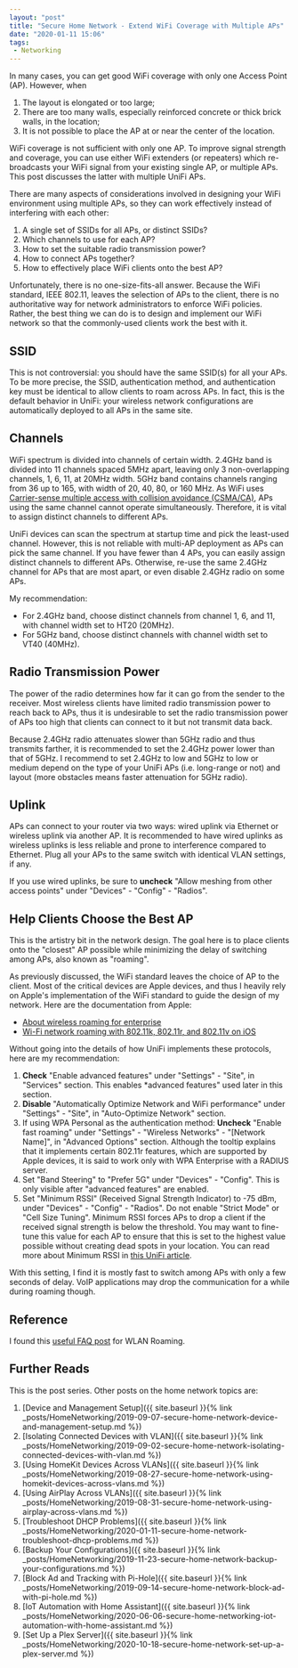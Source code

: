 ```yaml
---
layout: "post"
title: "Secure Home Network - Extend WiFi Coverage with Multiple APs"
date: "2020-01-11 15:06"
tags:
 - Networking
---
```


In many cases, you can get good WiFi coverage with only one Access Point (AP). However, when

1. The layout is elongated or too large;
2. There are too many walls, especially reinforced concrete or thick brick walls, in the location;
3. It is not possible to place the AP at or near the center of the location.

WiFi coverage is not sufficient with only one AP. To improve signal strength and coverage, you can use either WiFi extenders (or repeaters) which re-broadcasts your WiFi signal from your existing single AP, or multiple APs. This post discusses the latter with multiple UniFi APs.

There are many aspects of considerations involved in designing your WiFi environment using multiple APs, so they can work effectively instead of interfering with each other:
1. A single set of SSIDs for all APs, or distinct SSIDs?
2. Which channels to use for each AP?
3. How to set the suitable radio transmission power?
3. How to connect APs together?
4. How to effectively place WiFi clients onto the best AP?

Unfortunately, there is no one-size-fits-all answer. Because the WiFi standard, IEEE 802.11, leaves the selection of APs to the client, there is no authoritative way for network administrators to enforce WiFi policies. Rather, the best thing we can do is to design and implement our WiFi network so that the commonly-used clients work the best with it.

## SSID
This is not controversial: you should have the same SSID(s) for all your APs. To be more precise, the SSID, authentication method, and authentication key must be identical to allow clients to roam across APs. In fact, this is the default behavior in UniFi: your wireless network configurations are automatically deployed to all APs in the same site.

## Channels
WiFi spectrum is divided into channels of certain width. 2.4GHz band is divided into 11 channels spaced 5MHz apart, leaving only 3 non-overlapping channels, 1, 6, 11, at 20MHz width. 5GHz band contains channels ranging from 36 up to 165, with width of 20, 40, 80, or 160 MHz. As WiFi uses [Carrier-sense multiple access with collision avoidance (CSMA/CA)](https://en.wikipedia.org/wiki/Carrier-sense_multiple_access_with_collision_avoidance), APs using the same channel cannot operate simultaneously. Therefore, it is vital to assign distinct channels to different APs.

UniFi devices can scan the spectrum at startup time and pick the least-used channel. However, this is not reliable with multi-AP deployment as APs can pick the same channel. If you have fewer than 4 APs, you can easily assign distinct channels to different APs. Otherwise, re-use the same 2.4GHz channel for APs that are most apart, or even disable 2.4GHz radio on some APs.

My recommendation:
* For 2.4GHz band, choose distinct channels from channel 1, 6, and 11, with channel width set to HT20 (20MHz).
* For 5GHz band, choose distinct channels with channel width set to VT40 (40MHz).

## Radio Transmission Power
The power of the radio determines how far it can go from the sender to the receiver. Most wireless clients have limited radio transmission power to reach back to APs, thus it is undesirable to set the radio transmission power of APs too high that clients can connect to it but not transmit data back.

Because 2.4GHz radio attenuates slower than 5GHz radio and thus transmits farther, it is recommended to set the 2.4GHz power lower than that of 5GHz. I recommend to set 2.4GHz to low and 5GHz to low or medium depend on the type of your UniFi APs (i.e. long-range or not) and layout (more obstacles means faster attenuation for 5GHz radio).

## Uplink
APs can connect to your router via two ways: wired uplink via Ethernet or wireless uplink via another AP. It is recommended to have wired uplinks as wireless uplinks is less reliable and prone to interference compared to Ethernet. Plug all your APs to the same switch with identical VLAN settings, if any.

If you use wired uplinks, be sure to **uncheck** "Allow meshing from other access points" under "Devices" - "Config" - "Radios".

## Help Clients Choose the Best AP
This is the artistry bit in the network design. The goal here is to place clients onto the "closest" AP possible while minimizing the delay of switching among APs, also known as "roaming".

As previously discussed, the WiFi standard leaves the choice of AP to the client. Most of the critical devices are Apple devices, and thus I heavily rely on Apple's implementation of the WiFi standard to guide the design of my network. Here are the documentation from Apple:

* [About wireless roaming for enterprise](https://support.apple.com/en-au/HT203068)
* [Wi-Fi network roaming with 802.11k, 802.11r, and 802.11v on iOS](https://support.apple.com/en-us/HT202628)

Without going into the details of how UniFi implements these protocols, here are my recommendation:
1. **Check** "Enable advanced features" under "Settings" - "Site", in "Services" section. This enables *advanced features" used later in this section.
2. **Disable** "Automatically Optimize Network and WiFi performance" under "Settings" - "Site", in "Auto-Optimize Network" section.
3. If using WPA Personal as the authentication method: **Uncheck** "Enable fast roaming" under "Settings" - "Wireless Networks" - "[Network Name]", in "Advanced Options" section. Although the tooltip explains that it implements certain 802.11r features, which are supported by Apple devices, it is said to work only with WPA Enterprise with a RADIUS server.
4. Set "Band Steering" to "Prefer 5G" under "Devices" - "Config". This is only visible after "advanced features" are enabled.
5. Set "Minimum RSSI" (Received Signal Strength Indicator) to -75 dBm, under "Devices" - "Config" - "Radios". Do not enable "Strict Mode" or "Cell Size Tuning". Minimum RSSI forces APs to drop a client if the received signal strength is below the threshold. You may want to fine-tune this value for each AP to ensure that this is set to the highest value possible without creating dead spots in your location. You can read more about Minimum RSSI in [this UniFi article](https://help.ubnt.com/hc/en-us/articles/221321728-UniFi-Understanding-and-implementing-minimum-RSSI).

With this setting, I find it is mostly fast to switch among APs with only a few seconds of delay. VoIP applications may drop the communication for a while during roaming though.

## Reference
I found this [useful FAQ post](https://community.ui.com/questions/Wireless-LAN-Roaming-FAQ/3044afc5-55ac-4c52-804d-2fbb91381e60) for WLAN Roaming.


## Further Reads
This is the post series. Other posts on the home network topics are:
1. [Device and Management Setup]({{ site.baseurl }}{% link _posts/HomeNetworking/2019-09-07-secure-home-network-device-and-management-setup.md %})
1. [Isolating Connected Devices with VLAN]({{ site.baseurl }}{% link _posts/HomeNetworking/2019-09-02-secure-home-network-isolating-connected-devices-with-vlan.md %})
1. [Using HomeKit Devices Across VLANs]({{ site.baseurl }}{% link _posts/HomeNetworking/2019-08-27-secure-home-network-using-homekit-devices-across-vlans.md %})
1. [Using AirPlay Across VLANs]({{ site.baseurl }}{% link _posts/HomeNetworking/2019-08-31-secure-home-network-using-airplay-across-vlans.md %})
1. [Troubleshoot DHCP Problems]({{ site.baseurl }}{% link _posts/HomeNetworking/2020-01-11-secure-home-network-troubleshoot-dhcp-problems.md %})
1. [Backup Your Configurations]({{ site.baseurl }}{% link _posts/HomeNetworking/2019-11-23-secure-home-network-backup-your-configurations.md %})
1. [Block Ad and Tracking with Pi-Hole]({{ site.baseurl }}{% link _posts/HomeNetworking/2019-09-14-secure-home-network-block-ad-with-pi-hole.md %})
1. [IoT Automation with Home Assistant]({{ site.baseurl }}{% link _posts/HomeNetworking/2020-06-06-secure-home-networking-iot-automation-with-home-assistant.md %})
1. [Set Up a Plex Server]({{ site.baseurl }}{% link _posts/HomeNetworking/2020-10-18-secure-home-network-set-up-a-plex-server.md %})
